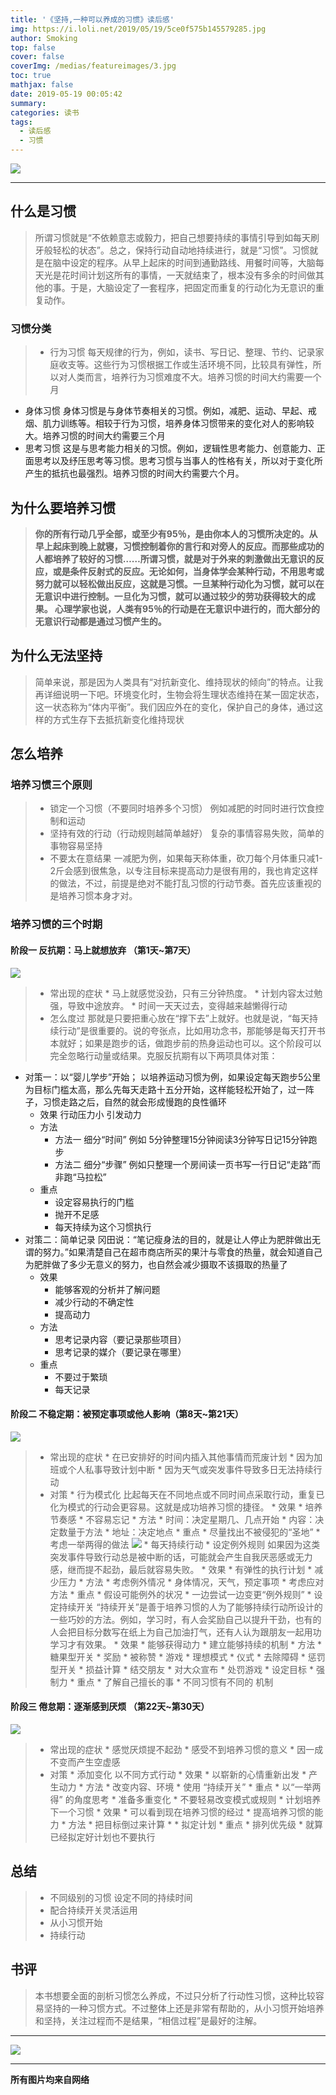 ```yaml
---
title: '《坚持,一种可以养成的习惯》读后感'
img: https://i.loli.net/2019/05/19/5ce0f575b145579285.jpg
author: Smoking
top: false
cover: false
coverImg: /medias/featureimages/3.jpg
toc: true
mathjax: false
date: 2019-05-19 00:05:42
summary:
categories: 读书
tags:
  - 读后感
  - 习惯
---
```

![](https://i.loli.net/2019/05/19/5ce0f575b145579285.jpg)

------
## 什么是习惯
> 所谓习惯就是“不依赖意志或毅力，把自己想要持续的事情引导到如每天刷牙般轻松的状态”。总之，保持行动自动地持续进行，就是“习惯”。​习惯就是在脑中设定的程序。从早上起床的时间到通勤路线、用餐时间等，大脑每天光是花时间计划这所有的事情，一天就结束了，根本没有多余的时间做其他的事。于是，大脑设定了一套程序，把固定而重复的行动化为无意识的重复动作。
### 习惯分类
> * 行为习惯
每天规律的行为，例如，读书、写日记、整理、节约、记录家庭收支等。这些行为习惯根据工作或生活环境不同，比较具有弹性，所以对人类而言，培养行为习惯难度不大。培养习惯的时间大约需要一个月
* 身体习惯
身体习惯是与身体节奏相关的习惯。例如，减肥、运动、早起、戒烟、肌力训练等。相较于行为习惯，培养身体习惯带来的变化对人的影响较大。培养习惯的时间大约需要三个月
* 思考习惯
这是与思考能力相关的习惯。例如，逻辑性思考能力、创意能力、正面思考以及纾压思考等习惯。思考习惯与当事人的性格有关，所以对于变化所产生的抵抗也最强烈。培养习惯的时间大约需要六个月。
## 为什么要培养习惯
>   **你的所有行动几乎全部，或至少有95％，是由你本人的习惯所决定的。从早上起床到晚上就寝，习惯控制着你的言行和对旁人的反应。而那些成功的人都培养了较好的习惯……所谓习惯，就是对于外来的刺激做出无意识的反应，或是条件反射式的反应。无论如何，当身体学会某种行动，不用思考或努力就可以轻松做出反应，这就是习惯。一旦某种行动化为习惯，就可以在无意识中进行控制。一旦化为习惯，就可以通过较少的劳功获得较大的成果。 心理学家也说，人类有95％的行动是在无意识中进行的，而大部分的无意识行动都是通过习惯产生的。**
## 为什么无法坚持
>   简单来说，那是因为人类具有“对抗新变化、维持现状的倾向”的特点。让我再详细说明一下吧。环境变化时，生物会将生理状态维持在某一固定状态，这一状态称为“体内平衡”。我们因应外在的变化，保护自己的身体，通过这样的方式生存下去​抵抗新变化​维持现状



## 怎么培养
### 培养习惯三个原则
> * 锁定一个习惯（不要同时培养多个习惯）
    例如减肥的时同时进行饮食控制和运动
> * 坚持有效的行动（行动规则越简单越好）
    复杂的事情容易失败，简单的事物容易坚持
> * 不要太在意结果
    一减肥为例，如果每天称体重，砍刀每个月体重只减1-2斤会感到很焦急，​以专注目标来提高动力是很有用的，我也肯定这样的做法，不过，前提是绝对不能打乱习惯的行动节奏。首先应该重视的是培养习惯本身才对。
### 培养习惯的三个时期
#### 阶段一 反抗期：马上就想放弃 （第1天~第7天）
![](https://upload-images.jianshu.io/upload_images/5544178-567fe19dd098a535.jpg?imageMogr2/auto-orient/strip%7CimageView2/2/w/186/format/webp)
> * 常出现的症状
    * 马上就感觉没劲，只有三分钟热度。
    * 计划内容太过勉强，导致中途放弃。
    * 时间一天天过去，变得越来越懒得行动
> * 怎么度过
    那就是只要把重心放在“撑下去”上就好。也就是说，“每天持续行动”是很重要的。说的夸张点，比如用功念书，那能够是每天打开书本就好；如果是跑步的话，做跑步前的热身运动也可以。这个阶段可以完全忽略行动量或结果。克服反抗期有以下两项具体对策：
* 对策一：以“婴儿学步”开始；
    以培养运动习惯为例，如果设定每天跑步5公里为目标门槛太高，那么先每天走路十五分开始，这样能轻松开始了，过一阵子，习惯走路之后，自然的就会形成慢跑的良性循环​​
    * 效果
        行动压力小
        引发动力
    * 方法
        * 方法一 细分“时间”
            例如 ​5分钟整理15分钟阅读3分钟写日记15分钟跑步
        * 方法二 细分“步骤”
            例如只整理一个房间读一页书写一行日记“走路”而非跑“马拉松”​
    * 重点
         * 设定容易执行的门槛
         * 抛开不足感
         * 每天持续为这个习惯执行
* 对策二：简单记录
    冈田说：“笔记瘦身法的目的，就是让人停止为肥胖做出无谓的努力。”如果清楚自己在超市商店所买的果汁与零食的热量，就会知道自己为肥胖做了多少无意义的努力，也自然会减少摄取不该摄取的热量了
    * 效果
        * 能够客观的分析并了解问题
        * 减少行动的不确定性
        * 提高动力
    * 方法
        * 思考记录内容（要记录那些项目）
        * 思考记录的媒介（要记录在哪里）
    * 重点
        * 不要过于繁琐
        * 每天记录
#### 阶段二 不稳定期：被预定事项或他人影响（第8天~第21天）
![](https://upload-images.jianshu.io/upload_images/5544178-1b06f06ebbdfb1df.jpg?imageMogr2/auto-orient/strip%7CimageView2/2/w/189/format/webp)
> * 常出现的症状
    * 在已安排好的时间内插入其他事情而荒废计划
    * 因为加班或个人私事导致计划中断
    * 因为天气或突发事件导致多日无法持续行动
> * 对策
    * 行为模式化
        比起每天在不同地点或不同时间点采取行动，重复已化为模式的行动会更容易。这就是成功培养习惯的捷径。
        * 效果
            * 培养节奏感
            * 不容易忘记
        * 方法
            * 时间：决定星期几、几点开始
            * 内容：决定数量于方法
            * 地址：决定地点
        * 重点
            * 尽量找出不被侵犯的“圣地”
            * 考虑一举两得的做法
                ![](https://i.loli.net/2019/05/19/5ce03492bd19c71429.png)
            * 每天持续行动
    * 设定例外规则
        如果因为这类突发事件导致行动总是被中断的话，可能就会产生自我厌恶感或无力感，继而提不起劲，最后就容易失败。
        * 效果
            * 有弹性的执行计划
            * 减少压力
        * 方法
            * 考虑例外情况
            * 身体情况，天气，预定事项
            * 考虑应对方法
        * 重点
            * 假设可能例外的状况
            * 一边尝试一边变更“例外规则”
    * 设定持续开关
        “持续开关”是善于培养习惯的人为了能够持续行动所设计的一些巧妙的方法。例如，学习时，有人会奖励自己以提升干劲，也有的人会把目标分数写在纸上为自己加油打气，还有人认为跟朋友一起用功学习才有效果。
        * 效果
            * 能够获得动力
            * 建立能够持续的机制
        * 方法
            * 糖果型开关
                * 奖励
                * 被称赞
                * 游戏
                * 理想模式
                * 仪式
                * 去除障碍
            * 惩罚型开关
                * 损益计算
                * 结交朋友
                * 对大众宣布
                * 处罚游戏
                * 设定目标
                * 强制力
        * 重点
            * 了解自己擅长的事
            * 不同习惯有不同的 机制
#### 阶段三 倦怠期：逐渐感到厌烦 （第22天~第30天）
![](https://upload-images.jianshu.io/upload_images/5544178-eab90d1d74b00194.jpg?imageMogr2/auto-orient/strip%7CimageView2/2/w/187/format/webp)
> * 常出现的症状
    * 感觉厌烦提不起劲
    * 感受不到培养习惯的意义
    * 因一成不变而产生空虚感
> * 对策
    * 添加变化
        以不同方式行动
        * 效果
            * 以崭新的心情重新出发
            * 产生动力
        * 方法
            * 改变内容、环境
            * 使用 “持续开关”
        * 重点
            * 以“一举两得” 的角度思考
            * 准备多重变化
            * 不要轻易改变模式或规则
    * 计划培养下一个习惯
        * 效果
            * 可以看到现在培养习惯的经过
            * 提高培养习惯的能力
        * 方法
            * 把目标倒过来计算
            * * 拟定计划
        * 重点
           *  排列优先级
            * 就算已经拟定好计划也不要执行
## 总结
>  * 不同级别的习惯 设定不同的持续时间
>  * 配合持续开关灵活运用
>  * 从小习惯开始
>  * 持续行动

## 书评
> 本书想要全面的剖析习惯怎么养成，不过只分析了行动性习惯，这种比较容易坚持的一种习惯方式。不过整体上还是非常有帮助的，从小习惯开始培养和坚持，关注过程而不是结果，“相信过程”是最好的注解。


------

![](https://i.loli.net/2019/05/19/5ce03a34266b134145.jpg)





------------------------------------------------
**所有图片均来自网络**